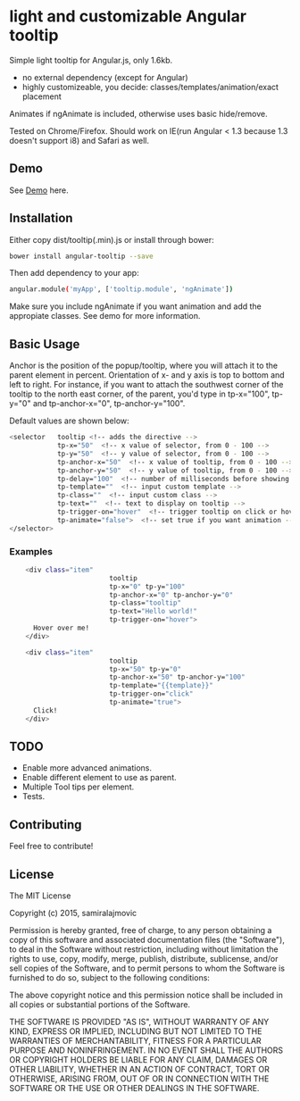# light and customizable Angular tooltip

Simple light tooltip for Angular.js, only 1.6kb.
* no external dependency (except for Angular)
* highly customizeable, you decide: classes/templates/animation/exact placement

Animates if ngAnimate is included, otherwise uses basic hide/remove.

Tested on Chrome/Firefox. Should work on IE(run Angular < 1.3 because 1.3 doesn't support i8) and Safari as well.

## Demo
See [Demo](http://samiralajmovic.github.io/tooltip/ "Demo")  here.

## Installation

Either copy dist/tooltip(.min).js or install through bower:

```bash
bower install angular-tooltip --save
```

Then add dependency to your app:

```bash
angular.module('myApp', ['tooltip.module', 'ngAnimate'])
```
Make sure you include ngAnimate if you want animation and add the appropiate classes. See demo for more information.

## Basic Usage

Anchor is the position of the popup/tooltip, where you will attach it to the
parent element in percent. Orientation of x- and y axis is top to bottom and left to right.
For instance, if you want to attach the southwest corner of the tooltip to the north east corner,
of the parent, you'd type in tp-x="100", tp-y="0" and tp-anchor-x="0", tp-anchor-y="100".

Default values are shown below:

```bash
<selector   tooltip <!-- adds the directive -->
            tp-x="50"  <!-- x value of selector, from 0 - 100 -->
            tp-y="50"  <!-- y value of selector, from 0 - 100 -->
            tp-anchor-x="50"  <!-- x value of tooltip, from 0 - 100 -->
            tp-anchor-y="50"  <!-- y value of tooltip, from 0 - 100 -->
            tp-delay="100"  <!-- number of milliseconds before showing tooltip -->
            tp-template=""  <!-- input custom template -->
            tp-class=""  <!-- input custom class -->
            tp-text=""  <!-- text to display on tooltip -->
            tp-trigger-on="hover"  <!-- trigger tooltip on click or hover -->
            tp-animate="false">  <!-- set true if you want animation -->
</selector>
```

### Examples

```bash
    <div class="item"
                         tooltip
                         tp-x="0" tp-y="100"
                         tp-anchor-x="0" tp-anchor-y="0"
                         tp-class="tooltip"
                         tp-text="Hello world!"
                         tp-trigger-on="hover">
      Hover over me!
    </div>
```

```bash
    <div class="item"
                         tooltip
                         tp-x="50" tp-y="0"
                         tp-anchor-x="50" tp-anchor-y="100"
                         tp-template="{{template}}"
                         tp-trigger-on="click"
                         tp-animate="true">
      Click!
    </div>
```

## TODO

* Enable more advanced animations.
* Enable different element to use as parent.
* Multiple Tool tips per element.
* Tests.

## Contributing
Feel free to contribute!

## License

The MIT License

Copyright (c) 2015, samiralajmovic

Permission is hereby granted, free of charge, to any person
obtaining a copy of this software and associated documentation
files (the "Software"), to deal in the Software without
restriction, including without limitation the rights to use,
copy, modify, merge, publish, distribute, sublicense, and/or sell
copies of the Software, and to permit persons to whom the
Software is furnished to do so, subject to the following
conditions:

The above copyright notice and this permission notice shall be
included in all copies or substantial portions of the Software.

THE SOFTWARE IS PROVIDED "AS IS", WITHOUT WARRANTY OF ANY KIND,
EXPRESS OR IMPLIED, INCLUDING BUT NOT LIMITED TO THE WARRANTIES
OF MERCHANTABILITY, FITNESS FOR A PARTICULAR PURPOSE AND
NONINFRINGEMENT. IN NO EVENT SHALL THE AUTHORS OR COPYRIGHT
HOLDERS BE LIABLE FOR ANY CLAIM, DAMAGES OR OTHER LIABILITY,
WHETHER IN AN ACTION OF CONTRACT, TORT OR OTHERWISE, ARISING
FROM, OUT OF OR IN CONNECTION WITH THE SOFTWARE OR THE USE OR
OTHER DEALINGS IN THE SOFTWARE.
